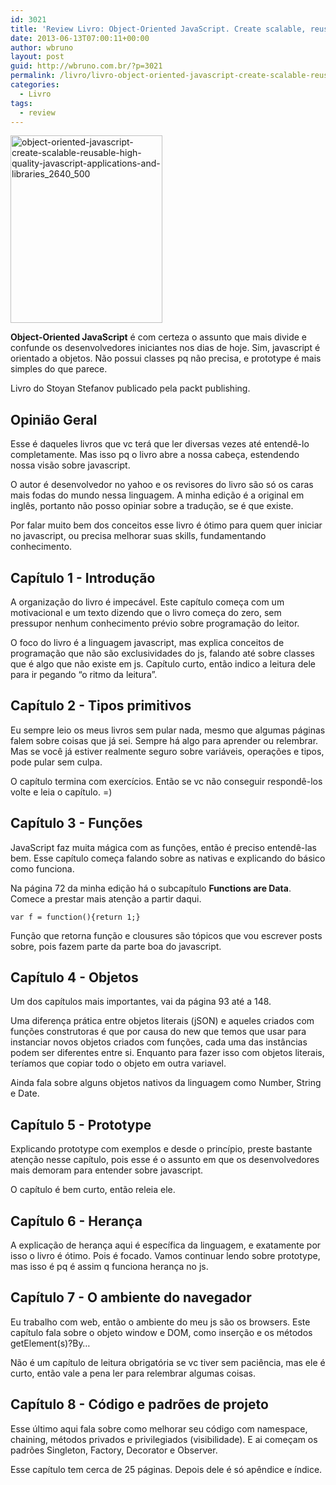 ```yaml
---
id: 3021
title: 'Review Livro: Object-Oriented JavaScript. Create scalable, reusable high-quality JavaScript applications, and libraries'
date: 2013-06-13T07:00:11+00:00
author: wbruno
layout: post
guid: http://wbruno.com.br/?p=3021
permalink: /livro/livro-object-oriented-javascript-create-scalable-reusable-high-quality-javascript-applications-and-libraries/
categories:
  - Livro
tags:
  - review
---
```

[<img src="/wp-content/uploads/2013/06/object-oriented-javascript-create-scalable-reusable-high-quality-javascript-applications-and-libraries_2640_500.jpg" alt="object-oriented-javascript-create-scalable-reusable-high-quality-javascript-applications-and-libraries_2640_500" width="243" height="300" class="aligncenter size-full wp-image-3022" />](/wp-content/uploads/2013/06/object-oriented-javascript-create-scalable-reusable-high-quality-javascript-applications-and-libraries_2640_500.jpg)

**Object-Oriented JavaScript** é com certeza o assunto que mais divide e confunde os desenvolvedores iniciantes nos dias de hoje. Sim, javascript é orientado a objetos. Não possui classes pq não precisa, e prototype é mais simples do que parece.

Livro do Stoyan Stefanov publicado pela packt publishing.

<!--more-->

## Opinião Geral

Esse é daqueles livros que vc terá que ler diversas vezes até entendê-lo completamente. Mas isso pq o livro abre a nossa cabeça, estendendo nossa visão sobre javascript.

O autor é desenvolvedor no yahoo e os revisores do livro são só os caras mais fodas do mundo nessa linguagem. A minha edição é a original em inglês, portanto não posso opiniar sobre a tradução, se é que existe.

Por falar muito bem dos conceitos esse livro é ótimo para quem quer iniciar no javascript, ou precisa melhorar suas skills, fundamentando conhecimento.

## Capítulo 1 - Introdução

A organização do livro é impecável. Este capítulo começa com um motivacional e um texto dizendo que o livro começa do zero, sem pressupor nenhum conhecimento prévio sobre programação do leitor.

O foco do livro é a linguagem javascript, mas explica conceitos de programação que não são exclusividades do js, falando até sobre classes que é algo que não existe em js. Capítulo curto, então indico a leitura dele para ir pegando &#8220;o ritmo da leitura&#8221;.

## Capítulo 2 - Tipos primitivos

Eu sempre leio os meus livros sem pular nada, mesmo que algumas páginas falem sobre coisas que já sei. Sempre há algo para aprender ou relembrar. Mas se você já estiver realmente seguro sobre variáveis, operações e tipos, pode pular sem culpa.

O capítulo termina com exercícios. Então se vc não conseguir respondê-los volte e leia o capítulo. =)

## Capítulo 3 - Funções

JavaScript faz muita mágica com as funções, então é preciso entendê-las bem. Esse capítulo começa falando sobre as nativas e explicando do básico como funciona.

Na página 72 da minha edição há o subcapítulo **Functions are Data**. Comece a prestar mais atenção a partir daqui.

```function f(){return 1;}
var f = function(){return 1;}
```

Função que retorna função e clousures são tópicos que vou escrever posts sobre, pois fazem parte da parte boa do javascript.

## Capítulo 4 - Objetos

Um dos capítulos mais importantes, vai da página 93 até a 148.

Uma diferença prática entre objetos literais (jSON) e aqueles criados com funções construtoras é que por causa do new que temos que usar para instanciar novos objetos criados com funções, cada uma das instâncias podem ser diferentes entre si. Enquanto para fazer isso com objetos literais, teríamos que copiar todo o objeto em outra variavel.

Ainda fala sobre alguns objetos nativos da linguagem como Number, String e Date.

## Capítulo 5 - Prototype

Explicando prototype com exemplos e desde o princípio, preste bastante atenção nesse capítulo, pois esse é o assunto em que os desenvolvedores mais demoram para entender sobre javascript.

O capítulo é bem curto, então releia ele.

## Capítulo 6 - Herança

A explicação de herança aqui é específica da linguagem, e exatamente por isso o livro é ótimo. Pois é focado. Vamos continuar lendo sobre prototype, mas isso é pq é assim q funciona herança no js.

## Capítulo 7 - O ambiente do navegador

Eu trabalho com web, então o ambiente do meu js são os browsers. Este capítulo fala sobre o objeto window e DOM, como inserção e os métodos getElement(s)?By&#8230;

Não é um capítulo de leitura obrigatória se vc tiver sem paciência, mas ele é curto, então vale a pena ler para relembrar algumas coisas.

## Capítulo 8 - Código e padrões de projeto

Esse último aqui fala sobre como melhorar seu código com namespace, chaining, métodos privados e privilegiados (visibilidade). E ai começam os padrões Singleton, Factory, Decorator e Observer.

Esse capítulo tem cerca de 25 páginas. Depois dele é só apêndice e índice.

